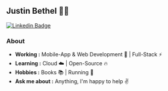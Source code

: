 ## Justin Bethel 👨‍💻
[![Linkedin Badge](https://img.shields.io/badge/-Justin%20Bethel-blue?style=flat-square&logo=Linkedin&logoColor=white&link=https://www.linkedin.com/in/justin-bethel-95977788/)](https://www.linkedin.com/in/justin-bethel-95977788/) 

### About
-  **Working :** Mobile-App & Web Development :iphone: | Full-Stack :zap:
-  **Learning :** Cloud :cloud:  | Open-Source :fire:	
-  **Hobbies :** Books :books: | Running :running:
-  **Ask me about :** Anything, I'm happy to help :v:
